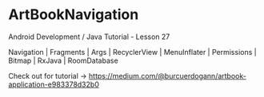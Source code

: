 # ArtBookNavigation

Android Development / Java Tutorial - Lesson 27

Navigation | Fragments | Args | RecyclerView | MenuInflater | Permissions | Bitmap | RxJava | RoomDatabase

Check out for tutorial -> https://medium.com/@burcuerdogann/artbook-application-e983378d32b0
